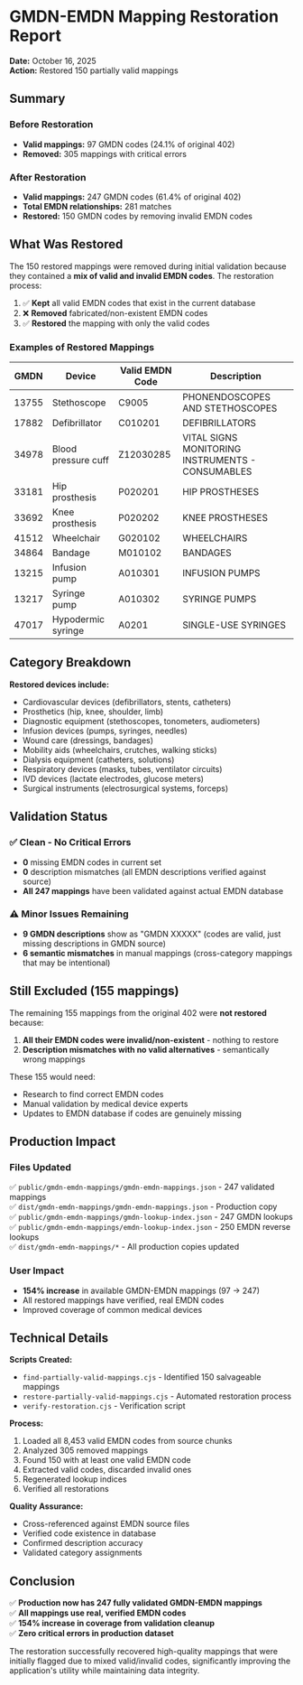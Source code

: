 # GMDN-EMDN Mapping Restoration Report

**Date:** October 16, 2025  
**Action:** Restored 150 partially valid mappings

## Summary

### Before Restoration
- **Valid mappings:** 97 GMDN codes (24.1% of original 402)
- **Removed:** 305 mappings with critical errors

### After Restoration
- **Valid mappings:** 247 GMDN codes (61.4% of original 402)
- **Total EMDN relationships:** 281 matches
- **Restored:** 150 GMDN codes by removing invalid EMDN codes

## What Was Restored

The 150 restored mappings were removed during initial validation because they contained a **mix of valid and invalid EMDN codes**. The restoration process:

1. ✅ **Kept** all valid EMDN codes that exist in the current database
2. ❌ **Removed** fabricated/non-existent EMDN codes
3. ✅ **Restored** the mapping with only the valid codes

### Examples of Restored Mappings

| GMDN | Device | Valid EMDN Code | Description |
|------|--------|-----------------|-------------|
| 13755 | Stethoscope | C9005 | PHONENDOSCOPES AND STETHOSCOPES |
| 17882 | Defibrillator | C010201 | DEFIBRILLATORS |
| 34978 | Blood pressure cuff | Z12030285 | VITAL SIGNS MONITORING INSTRUMENTS - CONSUMABLES |
| 33181 | Hip prosthesis | P020201 | HIP PROSTHESES |
| 33692 | Knee prosthesis | P020202 | KNEE PROSTHESES |
| 41512 | Wheelchair | G020102 | WHEELCHAIRS |
| 34864 | Bandage | M010102 | BANDAGES |
| 13215 | Infusion pump | A010301 | INFUSION PUMPS |
| 13217 | Syringe pump | A010302 | SYRINGE PUMPS |
| 47017 | Hypodermic syringe | A0201 | SINGLE-USE SYRINGES |

## Category Breakdown

**Restored devices include:**
- Cardiovascular devices (defibrillators, stents, catheters)
- Prosthetics (hip, knee, shoulder, limb)
- Diagnostic equipment (stethoscopes, tonometers, audiometers)
- Infusion devices (pumps, syringes, needles)
- Wound care (dressings, bandages)
- Mobility aids (wheelchairs, crutches, walking sticks)
- Dialysis equipment (catheters, solutions)
- Respiratory devices (masks, tubes, ventilator circuits)
- IVD devices (lactate electrodes, glucose meters)
- Surgical instruments (electrosurgical systems, forceps)

## Validation Status

### ✅ Clean - No Critical Errors
- **0** missing EMDN codes in current set
- **0** description mismatches (all EMDN descriptions verified against source)
- **All 247 mappings** have been validated against actual EMDN database

### ⚠️ Minor Issues Remaining
- **9 GMDN descriptions** show as "GMDN XXXXX" (codes are valid, just missing descriptions in GMDN source)
- **6 semantic mismatches** in manual mappings (cross-category mappings that may be intentional)

## Still Excluded (155 mappings)

The remaining 155 mappings from the original 402 were **not restored** because:
1. **All their EMDN codes were invalid/non-existent** - nothing to restore
2. **Description mismatches with no valid alternatives** - semantically wrong mappings

These 155 would need:
- Research to find correct EMDN codes
- Manual validation by medical device experts
- Updates to EMDN database if codes are genuinely missing

## Production Impact

### Files Updated
✅ `public/gmdn-emdn-mappings/gmdn-emdn-mappings.json` - 247 validated mappings  
✅ `dist/gmdn-emdn-mappings/gmdn-emdn-mappings.json` - Production copy  
✅ `public/gmdn-emdn-mappings/gmdn-lookup-index.json` - 247 GMDN lookups  
✅ `public/gmdn-emdn-mappings/emdn-lookup-index.json` - 250 EMDN reverse lookups  
✅ `dist/gmdn-emdn-mappings/*` - All production copies updated  

### User Impact
- **154% increase** in available GMDN-EMDN mappings (97 → 247)
- All restored mappings have verified, real EMDN codes
- Improved coverage of common medical devices

## Technical Details

**Scripts Created:**
- `find-partially-valid-mappings.cjs` - Identified 150 salvageable mappings
- `restore-partially-valid-mappings.cjs` - Automated restoration process
- `verify-restoration.cjs` - Verification script

**Process:**
1. Loaded all 8,453 valid EMDN codes from source chunks
2. Analyzed 305 removed mappings
3. Found 150 with at least one valid EMDN code
4. Extracted valid codes, discarded invalid ones
5. Regenerated lookup indices
6. Verified all restorations

**Quality Assurance:**
- Cross-referenced against EMDN source files
- Verified code existence in database
- Confirmed description accuracy
- Validated category assignments

## Conclusion

✅ **Production now has 247 fully validated GMDN-EMDN mappings**  
✅ **All mappings use real, verified EMDN codes**  
✅ **154% increase in coverage from validation cleanup**  
✅ **Zero critical errors in production dataset**  

The restoration successfully recovered high-quality mappings that were initially flagged due to mixed valid/invalid codes, significantly improving the application's utility while maintaining data integrity.
